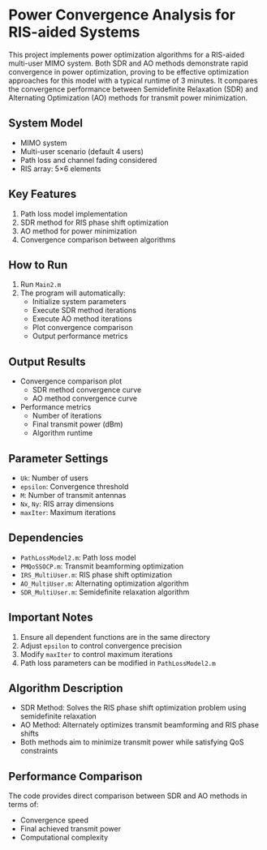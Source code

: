 # Power Convergence Analysis for RIS-aided Systems

This project implements power optimization algorithms for a RIS-aided multi-user MIMO system. Both SDR and AO methods demonstrate rapid convergence in power optimization, proving to be effective optimization approaches for this model with a typical runtime of 3 minutes. It compares the convergence performance between Semidefinite Relaxation (SDR) and Alternating Optimization (AO) methods for transmit power minimization.

## System Model

- MIMO system
- Multi-user scenario (default 4 users)
- Path loss and channel fading considered
- RIS array: 5×6 elements

## Key Features

1. Path loss model implementation
2. SDR method for RIS phase shift optimization
3. AO method for power minimization
4. Convergence comparison between algorithms

## How to Run

1. Run `Main2.m`
2. The program will automatically:
   - Initialize system parameters
   - Execute SDR method iterations
   - Execute AO method iterations
   - Plot convergence comparison
   - Output performance metrics

## Output Results

- Convergence comparison plot
  - SDR method convergence curve
  - AO method convergence curve
- Performance metrics
  - Number of iterations
  - Final transmit power (dBm)
  - Algorithm runtime

## Parameter Settings

- `Uk`: Number of users
- `epsilon`: Convergence threshold
- `M`: Number of transmit antennas
- `Nx`, `Ny`: RIS array dimensions
- `maxIter`: Maximum iterations

## Dependencies

- `PathLossModel2.m`: Path loss model
- `PMQoSSOCP.m`: Transmit beamforming optimization
- `IRS_MultiUser.m`: RIS phase shift optimization
- `AO_MultiUser.m`: Alternating optimization algorithm
- `SDR_MultiUser.m`: Semidefinite relaxation algorithm

## Important Notes

1. Ensure all dependent functions are in the same directory
2. Adjust `epsilon` to control convergence precision
3. Modify `maxIter` to control maximum iterations
4. Path loss parameters can be modified in `PathLossModel2.m`

## Algorithm Description

- SDR Method: Solves the RIS phase shift optimization problem using semidefinite relaxation
- AO Method: Alternately optimizes transmit beamforming and RIS phase shifts
- Both methods aim to minimize transmit power while satisfying QoS constraints

## Performance Comparison

The code provides direct comparison between SDR and AO methods in terms of:
- Convergence speed
- Final achieved transmit power
- Computational complexity